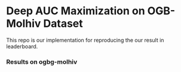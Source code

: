 # Deep AUC Maximization on OGB-Molhiv Dataset
This repo is our implementation for reproducing the our result in leaderboard. 

### Results on ogbg-molhiv
